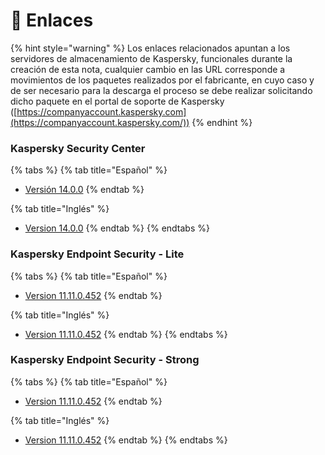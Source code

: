 # 🔗 Enlaces

{% hint style="warning" %}
Los enlaces relacionados apuntan a los servidores de almacenamiento de Kaspersky, funcionales durante la creación de esta nota, cualquier cambio en las URL corresponde a movimientos de los paquetes realizados por el fabricante, en cuyo caso y de ser necesario para la descarga el proceso se debe realizar solicitando dicho paquete en el portal de soporte de Kaspersky ([https://companyaccount.kaspersky.com](https://companyaccount.kaspersky.com/))
{% endhint %}

### Kaspersky Security Center

{% tabs %}
{% tab title="Español" %}
* [Versión 14.0.0](https://aes.s.kaspersky-labs.com/administrationkit/ksc10/14.0.0.10902/spanish-10494078-es-MX/3631353335307c44454c7c31/ksc\_14\_14.0.0.10902\_full\_es-MX.exe)&#x20;
{% endtab %}

{% tab title="Inglés" %}
* [Version 14.0.0](https://aes.s.kaspersky-labs.com/administrationkit/ksc10/14.0.0.10902/english-20220730\_053231/3630323833307c44454c7c31/ksc\_14\_14.0.0.10902\_full\_en.exe)
{% endtab %}
{% endtabs %}

### Kaspersky Endpoint Security - Lite

{% tabs %}
{% tab title="Español" %}
* [Version 11.11.0.452](https://aes.s.kaspersky-labs.com/endpoints/keswin11/11.11.0.452/spanish-21.8.5.452.0.93.0/3633353037387c44454c7c31/keswin\_11.11.0.452\_es-MX\_aes56.exe)
{% endtab %}

{% tab title="Inglés" %}
* [Version 11.11.0.452](https://aes.s.kaspersky-labs.com/endpoints/keswin11/11.11.0.452/english-21.8.5.452.0.27.0/3633353139307c44454c7c31/keswin\_11.11.0.452\_en\_aes56.exe)
{% endtab %}
{% endtabs %}



### Kaspersky Endpoint Security - Strong

{% tabs %}
{% tab title="Español" %}
* [Version 11.11.0.452](https://aes.s.kaspersky-labs.com/endpoints/keswin11/11.11.0.452/spanish-21.8.5.452.0.93.0/3633353037377c44454c7c31/keswin\_11.11.0.452\_es-MX\_aes256.exe)
{% endtab %}

{% tab title="Inglés" %}
* [Version 11.11.0.452](https://aes.s.kaspersky-labs.com/endpoints/keswin11/11.11.0.452/english-21.8.5.452.0.27.0/3633353138397c44454c7c31/keswin\_11.11.0.452\_en\_aes256.exe)
{% endtab %}
{% endtabs %}

